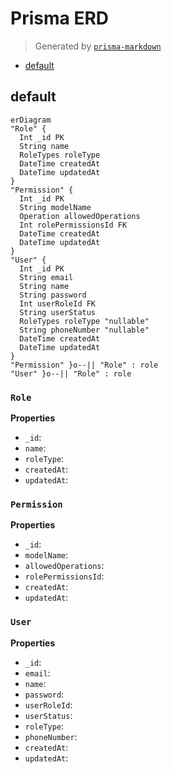 # Prisma ERD
> Generated by [`prisma-markdown`](https://github.com/samchon/prisma-markdown)

- [default](#default)

## default
```mermaid
erDiagram
"Role" {
  Int _id PK
  String name
  RoleTypes roleType
  DateTime createdAt
  DateTime updatedAt
}
"Permission" {
  Int _id PK
  String modelName
  Operation allowedOperations
  Int rolePermissionsId FK
  DateTime createdAt
  DateTime updatedAt
}
"User" {
  Int _id PK
  String email
  String name
  String password
  Int userRoleId FK
  String userStatus
  RoleTypes roleType "nullable"
  String phoneNumber "nullable"
  DateTime createdAt
  DateTime updatedAt
}
"Permission" }o--|| "Role" : role
"User" }o--|| "Role" : role
```

### `Role`

**Properties**
  - `_id`: 
  - `name`: 
  - `roleType`: 
  - `createdAt`: 
  - `updatedAt`: 

### `Permission`

**Properties**
  - `_id`: 
  - `modelName`: 
  - `allowedOperations`: 
  - `rolePermissionsId`: 
  - `createdAt`: 
  - `updatedAt`: 

### `User`

**Properties**
  - `_id`: 
  - `email`: 
  - `name`: 
  - `password`: 
  - `userRoleId`: 
  - `userStatus`: 
  - `roleType`: 
  - `phoneNumber`: 
  - `createdAt`: 
  - `updatedAt`: 